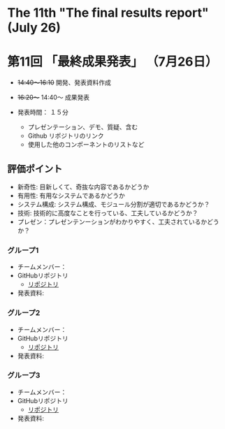 # The 11th "The final results report" (July 26)
# 第11回 「最終成果発表」 （7月26日）


- ~~14:40～16:10~~ 開発、発表資料作成
- ~~16:20～~~ 14:40～      成果発表


- 発表時間： １５分
  - プレゼンテーション、デモ、質疑、含む
  - Github リポジトリのリンク
  - 使用した他のコンポーネントのリストなど


## 評価ポイント
- 新奇性: 目新しくて、奇抜な内容であるかどうか
- 有用性: 有用なシステムであるかどうか
- システム構成: システム構成、モジュール分割が適切であるかどうか？
- 技術: 技術的に高度なことを行っている、工夫しているかどうか？
- プレゼン：プレゼンテンーションがわかりやすく、工夫されているかどうか？



### グループ1
- チームメンバー：
- GitHubリポジトリ
  - [リポジトリ]()
- 発表資料: 

### グループ2
- チームメンバー：
- GitHubリポジトリ
  - [リポジトリ]()
- 発表資料: 

### グループ3
- チームメンバー：
- GitHubリポジトリ
  - [リポジトリ]()
- 発表資料: 
